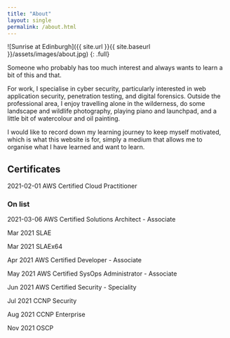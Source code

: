 ```yaml
---
title: "About"
layout: single
permalink: /about.html
---
```


![Sunrise at Edinburgh]({{ site.url }}{{ site.baseurl }}/assets/images/about.jpg)
{: .full}

Someone who probably has too much interest and always wants to learn a bit of this and that.

For work, I specialise in cyber security, particularly interested in web application security, penetration testing, and digital forensics. Outside the professional area, I enjoy travelling alone in the wilderness, do some landscape and wildlife photography, playing piano and launchpad, and a little bit of watercolour and oil painting.

I would like to record down my learning journey to keep myself motivated, which is what this website is for, simply a medium that allows me to organise what I have learned and want to learn.

## Certificates
2021-02-01 AWS Certified Cloud Practitioner

### On list
2021-03-06 AWS Certified Solutions Architect - Associate

Mar 2021 SLAE

Mar 2021 SLAEx64

Apr 2021 AWS Certified Developer - Associate

May 2021 AWS Certified SysOps Administrator - Associate

Jun 2021 AWS Certified Security - Speciality

Jul 2021 CCNP Security

Aug 2021 CCNP Enterprise

Nov 2021 OSCP

<!-- Mar 2022 eCPPTv2

May 2022 eWPT

Jul 2022 eCDFP

Sep 2022 eMAPT

Feb 2023 AWS Certified DevOps - Professional

Apr 2023 AWS Certified Solution Architect - Professional

Jul 2023 GSEC

Sep 2024 CISSP

Oct 2024 CISM -->
